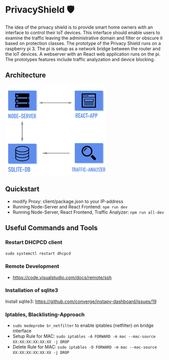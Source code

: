 # PrivacyShield 🛡
The idea of the privacy shield is to provide smart home owners with an interface to control their IoT devices.
This interface should enable users to examine the traffic leaving the administrative domain and filter or obscure it based on protection classes.
The prototype of the Privacy Shield runs on a raspberry pi 3.
The pi is setup as a network bridge between the router and the IoT devices. 
A webserver with an React web application runs on the pi.
The prototypes features include traffic analyzation and device blocking. 


## Architecture
![Architecture Image Node, React, Python, Sqlite](images/architecture.jpeg?raw=true "Title")

## Quickstart
- modify Proxy: client/package.json to your IP-address
- Running Node-Server and React Frontend: `npm run dev`
- Running Node-Server, React Frontend, Traffic Analyzer: `npm run all-dev`

## Useful Commands and Tools
### Restart DHCPCD client
`sudo systemctl restart dhcpcd`

### Remote Development
- https://code.visualstudio.com/docs/remote/ssh

### Installation of sqlite3
Install sqlite3: https://github.com/converge/instapy-dashboard/issues/19

### Iptables, Blacklisting-Approach
- `sudo modeprobe br_netfilter` to enable iptables (netfilter) on bridge interface
- Setup Rule for MAC: `sudo iptables -A FORWARD -m mac --mac-source XX:XX:XX:XX:XX:XX -j DROP`
- Delete Rule for MAC: `sudo iptables -D FORWARD -m mac --mac-source XX:XX:XX:XX:XX:XX -j DROP`


